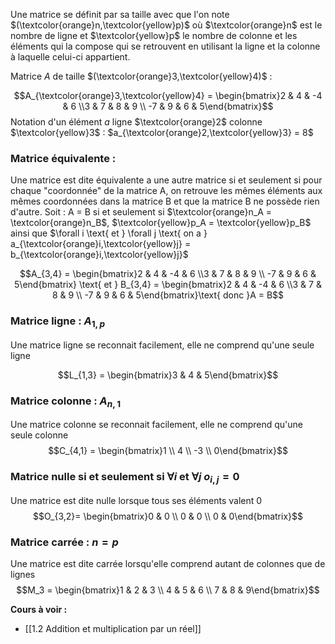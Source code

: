 Une matrice se définit par sa taille avec que l'on note $(\textcolor{orange}n,\textcolor{yellow}p)$ où $\textcolor{orange}n$ est le nombre de ligne et $\textcolor{yellow}p$ le nombre de colonne et les éléments qui la compose qui se retrouvent en utilisant la ligne et la colonne à laquelle celui-ci appartient.

Matrice $A$ de taille $(\textcolor{orange}3,\textcolor{yellow}4)$ : 

$$A_{\textcolor{orange}3,\textcolor{yellow}4} = \begin{bmatrix}2 & 4 & -4 & 6 \\3 & 7 & 8 & 9 \\ -7 & 9 & 6 & 5\end{bmatrix}$$
Notation d'un élément $a$ ligne $\textcolor{orange}2$ colonne $\textcolor{yellow}3$ : $a_{\textcolor{orange}2,\textcolor{yellow}3} = 8$

### Matrice équivalente :

Une matrice est dite équivalente a une autre matrice si et seulement si pour chaque "coordonnée" de la matrice A, on retrouve les mêmes éléments aux mêmes coordonnées dans la matrice B et que la matrice B ne possède rien d'autre. Soit : A = B si et seulement si $\textcolor{orange}n_A = \textcolor{orange}n_B$, $\textcolor{yellow}p_A = \textcolor{yellow}p_B$ ainsi que $\forall i \text{ et } \forall j \text{ on a } a_{\textcolor{orange}i,\textcolor{yellow}j} = b_{\textcolor{orange}i,\textcolor{yellow}j}$

$$A_{3,4} = \begin{bmatrix}2 & 4 & -4 & 6 \\3 & 7 & 8 & 9 \\ -7 & 9 & 6 & 5\end{bmatrix} \text{ et } B_{3,4} = \begin{bmatrix}2 & 4 & -4 & 6 \\3 & 7 & 8 & 9 \\ -7 & 9 & 6 & 5\end{bmatrix}\text{ donc }A = B$$
### Matrice ligne : $A_{1,p}$ 

Une matrice ligne se reconnait facilement, elle ne comprend qu'une seule ligne

$$L_{1,3} = \begin{bmatrix}3 & 4 & 5\end{bmatrix}$$

### Matrice colonne : $A_{n,1}$

Une matrice colonne se reconnait facilement, elle ne comprend qu'une seule colonne
$$C_{4,1} = \begin{bmatrix}1 \\ 4 \\ -3 \\ 0\end{bmatrix}$$

### Matrice nulle si et seulement si $\forall i$ et $\forall j$  $o_{i,j} = 0$

Une matrice est dite nulle lorsque tous ses éléments valent 0
$$O_{3,2}= \begin{bmatrix}0 & 0 \\ 0 & 0 \\ 0 & 0\end{bmatrix}$$

### Matrice carrée : $n = p$

Une matrice est dite carrée lorsqu'elle comprend autant de colonnes que de lignes
$$M_3 = \begin{bmatrix}1 & 2 & 3 \\ 4 & 5 & 6 \\ 7 & 8 & 9\end{bmatrix}$$

**Cours à voir :**
- [[1.2 Addition et multiplication par un réel]]